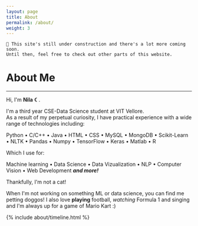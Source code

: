 ```yaml
---
layout: page
title: About
permalink: /about/
weight: 3
---
```


```
🚧 This site's still under construction and there's a lot more coming soon.
Until then, feel free to check out other parts of this website.
```

# **About Me**

---

Hi, I'm **Nila ☾**.

I'm a third year CSE-Data Science student at VIT Vellore.<br>
As a result of my perpetual curiosity, I have practical experience with a wide range of technologies including:

Python • C/C++ • Java • HTML • CSS • MySQL • MongoDB • Scikit-Learn • NLTK • Pandas • Numpy • TensorFlow • Keras • Matlab • R

Which I use for:

Machine learning • Data Science • Data Vizualization • NLP • Computer Vision • Web Development **_and more!_**

Thankfully, I'm not a cat!

When I'm not working on something ML or data science, you can find me petting doggos! I also love **playing** football, _watching_ Formula 1 and singing and I'm always up for a game of Mario Kart :)

<!--
{% capture carousel_images %}
../assets/img/profile.jpg
https://i.pinimg.com/originals/08/e7/ec/08e7ec0f84233b37ac26e920bc60ec57.gif
{% endcapture %}
{% include elements/carousel.html %}

<div class="row">
{% include about/skills.html title="Programming Skills" source=site.data.programming-skills %}
{% include about/skills.html title="Other Skills" source=site.data.other-skills %}
</div>
-->
<div class="row">
{% include about/timeline.html %}
</div>
